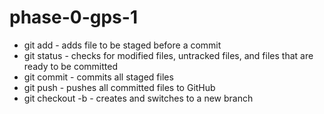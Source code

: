 # phase-0-gps-1
* git add - adds file to be staged before a commit
* git status - checks for modified files, untracked files, and files that are ready to be committed
* git commit - commits all staged files 
* git push - pushes all committed files to GitHub
* git checkout -b - creates and switches to a new branch